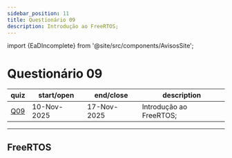 ```yaml
---
sidebar_position: 11
title: Questionário 09
description: Introdução ao FreeRTOS;
---
```


import {EaDIncomplete} from '@site/src/components/AvisosSite';

# Questionário 09

<EaDIncomplete />


| quiz                                                            | start/open  | end/close   | description             |
| --------------------------------------------------------------- | ----------- | ----------- | ----------------------- |
| [Q09](https://moodle.utfpr.edu.br/mod/quiz/view.php?id=1957596) | 10-Nov-2025 | 17-Nov-2025 | Introdução ao FreeRTOS; |

---

## FreeRTOS

